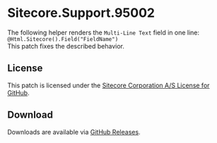 # Sitecore.Support.95002
The following helper renders the `Multi-Line Text` field in one line:<br/>
`@Html.Sitecore().Field("FieldName")`<br/>
This patch fixes the described behavior.

## License  
This patch is licensed under the [Sitecore Corporation A/S License for GitHub](https://github.com/sitecoresupport/Sitecore.Support.95002/blob/master/LICENSE).  

## Download  
Downloads are available via [GitHub Releases](https://github.com/sitecoresupport/Sitecore.Support.95002/releases).  

